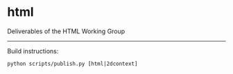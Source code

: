 html
====

Deliverables of the HTML Working Group

---

Build instructions:

    python scripts/publish.py [html|2dcontext]
